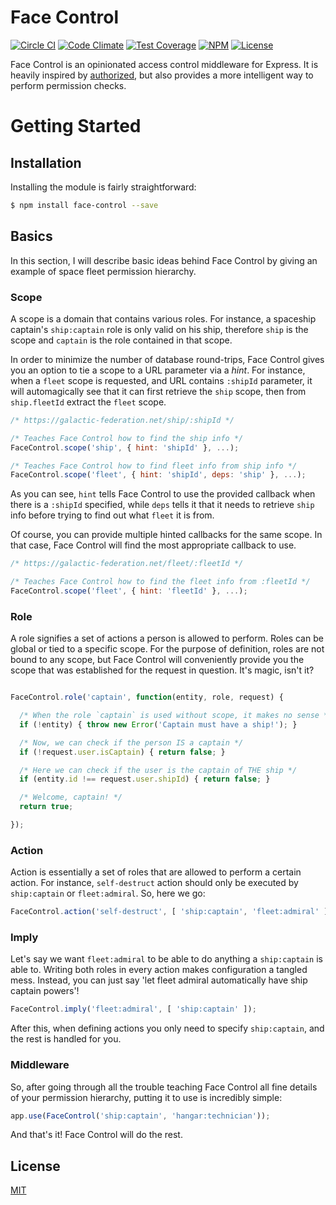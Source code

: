 # Face Control

[![Circle CI][7]][8]
[![Code Climate][3]][4]
[![Test Coverage][5]][6]
[![NPM][9]][10]
[![License][11]][2]

Face Control is an opinionated access control middleware for Express. It is
heavily inspired by [authorized][1], but also provides a more intelligent way
to perform permission checks.

# Getting Started

## Installation
Installing the module is fairly straightforward:
```sh
$ npm install face-control --save
```

## Basics
In this section, I will describe basic ideas behind Face Control by giving an
example of space fleet permission hierarchy.

### Scope
A scope is a domain that contains various roles. For instance, a spaceship captain's
`ship:captain` role is only valid on his ship, therefore `ship` is the scope and
`captain` is the role contained in that scope.

In order to minimize the number of database round-trips, Face Control gives you
an option to tie a scope to a URL parameter via a *hint*. For instance, when a
`fleet` scope is requested, and URL contains `:shipId` parameter, it will automagically
see that it can first retrieve the `ship` scope, then from `ship.fleetId` extract
the `fleet` scope.
```js
/* https://galactic-federation.net/ship/:shipId */

/* Teaches Face Control how to find the ship info */
FaceControl.scope('ship', { hint: 'shipId' }, ...);

/* Teaches Face Control how to find fleet info from ship info */
FaceControl.scope('fleet', { hint: 'shipId', deps: 'ship' }, ...);

```
As you can see, `hint` tells Face Control to use the provided callback when
there is a `:shipId` specified, while `deps` tells it that it needs to retrieve
`ship` info before trying to find out what `fleet` it is from.

Of course, you can provide multiple hinted callbacks for the same scope. In that
case, Face Control will find the most appropriate callback to use.

```js
/* https://galactic-federation.net/fleet/:fleetId */

/* Teaches Face Control how to find the fleet info from :fleetId */
FaceControl.scope('fleet', { hint: 'fleetId' }, ...);
```

### Role
A role signifies a set of actions a person is allowed to perform. Roles can be
global or tied to a specific scope. For the purpose of definition, roles are not
bound to any scope, but Face Control will conveniently provide you the scope that
was established for the request in question. It's magic, isn't it?

```js

FaceControl.role('captain', function(entity, role, request) {

  /* When the role `captain` is used without scope, it makes no sense */
  if (!entity) { throw new Error('Captain must have a ship!'); }

  /* Now, we can check if the person IS a captain */
  if (!request.user.isCaptain) { return false; }

  /* Here we can check if the user is the captain of THE ship */
  if (entity.id !== request.user.shipId) { return false; }

  /* Welcome, captain! */
  return true;

});

```

### Action
Action is essentially a set of roles that are allowed to perform a certain action.
For instance, `self-destruct` action should only be executed by `ship:captain` or
`fleet:admiral`. So, here we go:
```js
FaceControl.action('self-destruct', [ 'ship:captain', 'fleet:admiral' ]);
```

### Imply
Let's say we want `fleet:admiral` to be able to do anything a `ship:captain` is
able to. Writing both roles in every action makes configuration a tangled mess.
Instead, you can just say 'let fleet admiral automatically have ship captain powers'!
```js
FaceControl.imply('fleet:admiral', [ 'ship:captain' ]);
```
After this, when defining actions you only need to specify `ship:captain`, and
the rest is handled for you.

### Middleware
So, after going through all the trouble teaching Face Control all fine details of
your permission hierarchy, putting it to use is incredibly simple:
```js
app.use(FaceControl('ship:captain', 'hangar:technician'));
```
And that's it! Face Control will do the rest.


## License
[MIT][2]

[1]: https://github.com/tschaub/authorized
[2]: https://opensource.org/licenses/MIT

[3]: https://codeclimate.com/github/jluchiji/face-control/badges/gpa.svg
[4]: https://codeclimate.com/github/jluchiji/face-control
[5]: https://codeclimate.com/github/jluchiji/face-control/badges/coverage.svg
[6]: https://codeclimate.com/github/jluchiji/face-control/coverage
[7]: https://circleci.com/gh/jluchiji/face-control.svg?style=shield
[8]: https://circleci.com/gh/jluchiji/face-control
[9]: https://img.shields.io/npm/v/face-control.svg
[10]: https://www.npmjs.com/package/face-control
[11]: https://img.shields.io/npm/l/face-control.svg
